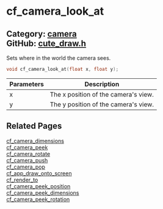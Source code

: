 [](../header.md ':include')

# cf_camera_look_at

Category: [camera](/api_reference?id=camera)  
GitHub: [cute_draw.h](https://github.com/RandyGaul/cute_framework/blob/master/include/cute_draw.h)  
---

Sets where in the world the camera sees.

```cpp
void cf_camera_look_at(float x, float y);
```

Parameters | Description
--- | ---
x | The x position of the camera's view.
y | The y position of the camera's view.

## Related Pages

[cf_camera_dimensions](/camera/cf_camera_dimensions.md)  
[cf_camera_peek](/camera/cf_camera_peek.md)  
[cf_camera_rotate](/camera/cf_camera_rotate.md)  
[cf_camera_push](/camera/cf_camera_push.md)  
[cf_camera_pop](/camera/cf_camera_pop.md)  
[cf_app_draw_onto_screen](/app/cf_app_draw_onto_screen.md)  
[cf_render_to](/draw/cf_render_to.md)  
[cf_camera_peek_position](/camera/cf_camera_peek_position.md)  
[cf_camera_peek_dimensions](/camera/cf_camera_peek_dimensions.md)  
[cf_camera_peek_rotation](/camera/cf_camera_peek_rotation.md)  
